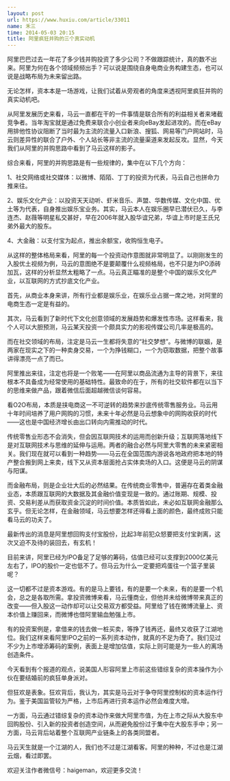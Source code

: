 ```yaml
---
layout: post
url: https://www.huxiu.com/article/33011
name: 禾三
time: 2014-05-03 20:15
title: 阿里疯狂并购的三个真实动机
---
```

阿里巴巴过去一年花了多少钱并购投资了多少公司？不做跟踪统计，真的数不出来。阿里为何在各个领域频频出手？可以说是围绕自身电商业务构建生态，也可以说是战略布局为未来留出路。

无论怎样，资本本是一场游戏，让我们试着从旁观者的角度来透视阿里疯狂并购的真实动机吧。

从阿里发展历史来看，马云一直都在干的一件事情是联合所有的利益相关者来堵截竞争者。当年淘宝就是通过免费来联合小创业者来向eBay发起进攻的。而在eBay用排他性协议阻断了当时最为主流的流量入口新浪、搜狐、网易等门户网站时，马云则差异性的联合了户外、个人站长等非主流的流量渠道来发起反攻。显然，今天我们从阿里的并购思路中看到了马云这样的影子。

综合来看，阿里的并购思路是有一些规律的，集中在以下几个方向：

1、社交网络或社交媒体：以微博、陌陌、丁丁的投资为代表，马云自己也拼命力推来往。

2、娱乐文化产业：以投资天天动听、虾米音乐、声盟、华数传媒、文化中国、优土等为代表，自身推出娱乐宝业务。其实，马云本人在娱乐圈早已潜伏已久，与李连杰、赵薇等明星私交甚好，早在2006年就入股华谊兄弟，华谊上市时是王氏兄弟外最大的股东。

4、大金融：以支付宝为起点，推出余额宝，收购恒生电子。

从这样的整体格局来看，阿里的每一个投资动作意图就非常明显了。以刚刚发生的入股优土视频为例，马云的意图绝不是要颠覆什么视频格局，也不只是为IPO添砖加瓦，这样的分析显然太粗略了一点。马云真正瞄准的是整个中国的娱乐文化产业，以互联网的方式抄底文化产业。

首先，从商业本身来讲，所有行业都是娱乐业，在娱乐业占据一席之地，对阿里的电商生态一定是有益的。

其次，马云看到了新时代下文化创意领域的发展趋势和爆发性市场。这样看来，我个人可以大胆预测，马云某天投资一个颇具实力的影视传媒公司几率是极高的。

而在社交领域的布局，注定是马云一生都将失意的“社交梦想”。与微博的联姻，是两家在现实之下的一种卖身交易，一个为挣钱糊口，一个为窃取数据，把整个故事讲得漂亮一点了而已。

阿里推出来往，注定也将是一个败笔——在阿里以商品流通为主导的背景下，来往根本不具备成为经常使用的基础特性。最致命的在于，所有的社交软件都在以当下的思维来做产品，跟着微信后面超越微信谈何容易。

看O2O布局，本质是挟电商这一不可逆转的趋势来抄底传统零售服务业。马云用十年时间培养了用户网购的习惯，未来十年必然是马云想象中的网购收获的时代——这也是中国经济增长由出口转向内需推动的时代。

传统零售业形态不会消失，但会因互联网技术的运用而创新升级；互联网落地线下是对互联网技术与思维的延伸与运用。两者的融合必然与阿里大零售的未来紧密相关。我们现在就可以看到一种趋势——马云在全国范围内游说各地政府把本地的特产整合搬到网上来卖，线下又从资本层面抢占实体卖场的入口。这便是马云的阴谋与阳谋。

而金融布局，则是企业壮大后的必然结果。在传统商业零售中，普遍存在着类金融业态，本质跟互联网的大数据及其金融价值变现是一致的。通过账期、规模、投资、交易利差从而获取资金沉淀的时间价值。本质皆如此，未必如互联网金融那么玄乎。但无论怎样，在金融领域，马云想要怎样还得看上面的颜色，最终成败只能看马云的功夫了。

最新传出的消息是阿里想回购支付宝股份，比起3年前犯众怒要把支付宝剥离，这次又迫不及待的装回去，有玄机！

目前来讲，阿里已经为IPO备足了足够的筹码，估值已经可以支撑到2000亿美元左右了，IPO的股价一定也低不了。但马云为什么一定要把鸡蛋往一个篮子里装呢？

这一切都不过是资本游戏。有的是马上要钱，有的是要一个未来，有的是要一个机会，总之是各取所需。拿投资微博来看，马云懂商业，但他并未给微博带来真正的改变——但入股这一动作却可以让交易双方都受益。阿里给了钱在微博流量上、资本价值上赚回来，而微博也借阿里输血勉强上市。

有的投资案例是，拿借来的钱去做一桩买卖，等挣了钱再还，最终又收获了江湖地位。我们这样来看阿里IPO之前的一系列资本动作，就真的不足为奇了。我们见过不少为上市增添筹码的案例，表面上是增加估值，实际上则可能是为一些人的离场创造条件。

今天看到有个报道的观点，说美国人形容阿里上市前这些错综复杂的资本操作为小伙在要结婚前的疯狂单身派对。

但狂欢是表象。狂欢背后，我认为，其实是马云对于争夺阿里控制权的资本运作行为。鉴于美国监管较为严格，上市后再进行资本运作必然会难度大增。

一方面，马云通过错综复杂的资本动作来做大阿里市值，为在上市之际从大股东中回购股份、引入新的投资者创造空间，从而避免股份过于集中在大股东手中；另一方面，马云背后站着整个互联网产业链条上的各类同盟者。

马云天生就是一个江湖的人，我们也不过是江湖看客。阿里的种种，不过也是江湖云烟，看过即罢。

欢迎关注作者微信号：haigeman，欢迎更多交流！

